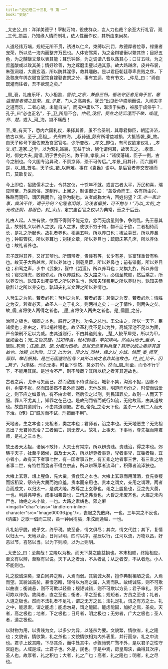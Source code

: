 ```yaml
---
title:"史记卷二十三礼 书 第 一"
book:"史记"
---
```

_太史公_曰：洋洋美德乎！宰制万物，役使群众，岂人力也哉？余至大行礼官，观_三代_损益，乃知缘人情而制礼，依人性而作仪，其所由来尚矣。

人道经纬万端，规矩无所不贯，诱进以仁义，束缚以刑罚，故德厚者位尊，禄重者宠荣，所以总一海内而整齐万民也。人体安驾乘，为之金舆错衡以繁其饰；目好五色，为之黼黻文章以表其能；耳乐钟磬，为之调谐八音以荡其心；口甘五味，为之庶羞酸咸以致其美；情好珍善，为之琢磨圭璧以通其意。故大路越席，皮弁布裳，朱弦洞越，大羹玄酒，所以防其淫侈，救其雕敝。是以君臣朝廷尊卑贵贱之序，下及黎庶车舆衣服宫室饮食嫁娶丧祭之分，事有宜适，物有节文。_仲尼_曰：“禘自既灌而往者，吾不欲观之矣。”

_周_衰，礼废乐坏，大小相逾，_管仲_之家，兼备三归。循法守正者见侮于世，奢溢僭差者谓之显荣。自_子夏_，门人之高弟也，犹云“出见纷华盛丽而说，入闻夫子之道而乐，二者心战，未能自决”，而况中庸以下，渐渍于失教，被服于成俗乎？_孔子_曰“必也正名”，于_卫_所居不合。_仲尼_没后，受业之徒沉湮而不举，或适_齐_、_楚_，或入_河_海，岂不痛哉！

至_秦_有天下，悉内六国礼仪，采择其善，虽不合圣制，其尊君抑臣，朝廷济济，依古以来。至于_高祖_，光有四海，_叔孙通_颇有所增益减损，大抵皆袭_秦_故。自天子称号下至佐僚及宫室官名，少所变改。_孝文_即位，有司议欲定仪礼，_孝文_好_道家_之学，以为繁礼饰貌，无益于治，躬化谓何耳，故罢去之。_孝景_时，御史大夫_晁错_明于世务刑名，数干谏_孝景_曰：“诸侯藩辅，臣子一例，古今之制也。今大国专治异政，不禀京师，恐不可传后。”_孝景_用其计，而六国畔逆，以_错_首名，天子诛_错_以解难。事在《袁盎》语中。是后官者养交安禄而已，莫敢复议。

今上即位，招致儒术之士，令共定仪，十馀年不就。或言古者太平，万民和喜，瑞应辨至，乃采风俗，定制作。上闻之，制诏御史曰：“盖受命而王，各有所由兴，殊路而同归，谓因民而作，追俗为制也。议者咸称太古，百姓何望？_汉_亦一家之事，典法不传，谓子孙何？化隆者闳博，治浅者褊狭，可不勉与！”乃以_太初_之元改正朔，易服色，封_太山_，定宗庙百官之仪以为典常，垂之于后云。

礼由人起。人生有欲，欲而不得则不能无忿，忿而无度量则争，争则乱。先王恶其乱，故制礼义以养人之欲，给人之求，使欲不穷于物，物不屈于欲，二者相待而长，是礼之所起也。故礼者养也。稻粱五味，所以养口也；椒兰芬苣，所以养鼻也；钟鼓管弦，所以养耳也；刻镂文章，所以养目也；疏房床笫几席，所以养体也：故礼者养也。

君子既得其养，又好其辨也。所谓辨者，贵贱有等，长少有差，贫富轻重皆有称也。故天子大路越席，所以养体也；侧载臭苣，所以养鼻也；前有错衡，所以养目也；和鸾之声，步中《武象》，骤中《韶濩》，所以养耳也；龙旗九斿，所以养信也；寝兕持虎，鲛韅弥龙，所以养威也。故大路之马，必信至教顺，然后乘之，所以养安也。孰知夫出死要节之所以养生也，孰知夫轻费用之所以养财也，孰知夫恭敬辞让之所以养安也，孰知夫礼义文理之所以养情也。

人苟生之为见，若者必死；苟利之为见，若者必害；怠惰之为安，若者必危；情胜之为安，若者必灭。故圣人一之于礼义，则两得之矣；一之于情性，则两失之矣。故_儒_者将使人两得之者也，_墨_者将使人两失之者也。是_儒墨_之分。

治辨之极也，强固之本也，威行之道也，功名之总也。王公由之，所以一天下，臣诸侯也；弗由之，所以捐社稷也。故坚革利兵不足以为胜，高城深池不足以为固，严令繁刑不足以为威。由其道则行，不由其道则废。_楚_人鲛革犀兕，所以为甲，坚如金石；_宛_之钜铁施，钻如蜂虿，轻利剽遨，卒如熛风。然而兵殆于_垂涉_，_唐昧_死焉；_庄蹻_起，_楚_分而为四参。是岂无坚革利兵哉？其所以统之者非其道故也。_汝颍_以为险，_江汉_以为池，阻之以_邓林_，缘之以_方城_。然而_秦_师至_鄢郢_，举若振槁。是岂无固塞险阻哉？其所以统之者非其道故也。_纣_剖_比干_，囚_箕子_，为炮格，刑杀无辜，时臣下懔然，莫必其命。然而_周_师至，而令不行乎下，不能用其民。是岂令不严，刑不陵哉？其所以统之者非其道故也。

古者之兵，戈矛弓矢而已，然而敌国不待试而诎。城郭不集，沟池不掘，固塞不树，树变不张，然而国晏然不畏外而固者，无他故焉，明道而均分之，时使而诚爱之，则下应之如景响。有不由命者，然后俟之以刑，则民知罪矣。故刑一人而天下服。罪人不尤其上，知罪之在己也。是故刑罚省而威行如流，无他故焉，由其道故也。故由其道则行，不由其道则废。古者_帝尧_之治天下也，盖杀一人刑二人而天下治。《传》曰“威厉而不试，刑措而不用”。

天地者，生之本也；先祖者，类之本也；君师者，治之本也。无天地恶生？无先祖恶出？无君师恶治？三者偏亡，则无安人。故礼，上事天，下事地，尊先祖而隆君师，是礼之三本也。

故王者天太祖，诸侯不敢怀，大夫士有常宗，所以辨贵贱。贵贱治，得之本也。郊畴乎天子，社至乎诸侯，函及士大夫，所以辨尊者事尊，卑者事卑，宜钜者钜，宜小者小。故有天下者事七世，有一国者事五世，有五乘之地者事三世，有三乘之地者事二世，有特牲而食者不得立宗庙，所以辨积厚者流泽广，积薄者流泽狭也。

大飨上玄尊，俎上腥鱼，先大羹，贵食饮之本也。大飨上玄尊而用薄酒，食先黍稷而饭稻粱，祭哜先大羹而饱庶羞，贵本而亲用也。贵本之谓文，亲用之谓理，两者合而成文，以归太一，是谓大隆。故尊之上玄尊也，俎之上腥鱼也，豆之先大羹，一也。利爵弗啐也，成事俎弗尝也，三侑之弗食也，大昏之未废齐也，大庙之未内尸也，始绝之未小敛，一也。大路之素帱也，郊之麻<imgalt="char"class="kindle-cn-inline-character"src="Image00036.jpg"/>，丧服之先散麻，一也。三年哭之不反也，《清庙》之歌一倡而三叹，县一钟尚拊膈，朱弦而通越，一也。

凡礼始乎脱，成乎文，终乎税。故至备，情文俱尽；其次，情文代胜；其下，复情以归太一。天地以合，日月以明，四时以序，星辰以行，江河以流，万物以昌，好恶以节，喜怒以当。以为下则顺，以为上则明。

_太史公_曰：至矣哉！立隆以为极，而天下莫之能益损也。本末相顺，终始相应，至文有以辨，至察有以说。天下从之者治，不从者乱；从之者安，不从者危。小人不能则也。

礼之貌诚深矣，坚白同异之察，入焉而弱。其貌诚大矣，擅作典制褊陋之说，入焉而望。其貌诚高矣，暴慢恣睢，轻俗以为高之属，入焉而队。故绳诚陈，则不可欺以曲直；衡诚悬，则不可欺以轻重；规矩诚错，则不可欺以方员；君子审礼，则不可欺以诈伪。故绳者，直之至也；衡者，平之至也；规矩者，方员之至也；礼者，人道之极也。然而不法礼者不足礼，谓之无方之民；法礼足礼，谓之有方之士。礼之中，能思索，谓之能虑；能虑勿易，谓之能固。能虑能固，加好之焉，圣矣。天者，高之极也；地者，下之极也；日月者，明之极也；无穷者，广大之极也；圣人者，道之极也。

以财物为用，以贵贱为文，以多少为异，以隆杀为要。文貌繁，情欲省，礼之隆也；文貌省，情欲繁，礼之杀也；文貌情欲相为内外表里，并行而杂，礼之中流也。君子上致其隆，下尽其杀，而中处其中。步骤驰骋广骛不外，是以君子之性守宫庭也。人域是域，士君子也。外是，民也。于是中焉，房皇周浃，曲得其次序，圣人也。故厚者，礼之积也；大者，礼之广也；高者，礼之隆也；明者，礼之尽也。

